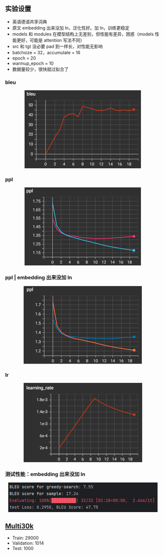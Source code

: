## 实验设置
- 英语德语共享词典
- 原文 embedding 出来没加 ln，泛化性好。加 ln，训练更稳定
- models 和 modules 在模型结构上无差别，但性能有差异，困惑（models 性能更好，可能是 attention 写法不同）
- src 和 tgt 没必要 pad 到一样长，对性能无影响
- batchsize = 32，accumulate = 16
- epoch = 20
- warmup_epoch = 10
- 数据量较少，很快就过拟合了

### bleu
<div style="text-align: center;">
  <img src="./images/my_models_ln_16.png" alt="bleu" style="width: auto; height: auto;">
</div>

### ppl
<div style="text-align: center;">
  <img src="./images/ppl_my_models_ln_16.png" alt="bleu" style="width: auto; height: auto;">
</div>

### ppl | embedding 出来没加 ln
<div style="text-align: center;">
  <img src="./images/ppl_my_models_no_ln_16.png" alt="bleu" style="width: auto; height: auto;">
</div>

### lr
<div style="text-align: center;">
  <img src="./images/lr.png" alt="bleu" style="width: auto; height: auto;">
</div>

### 测试性能：embedding 出来没加 ln
<div style="text-align: center;">
  <img src="./images/epoch20_my_models_no_ln_16.png" alt="bleu" style="width: auto; height: auto;">
</div>

## [Multi30k](https://huggingface.co/datasets/bentrevett/multi30k)
- Train: 29000
- Validation: 1014
- Test: 1000
